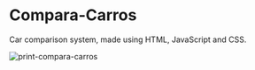 # Compara-Carros
Car comparison system, made using HTML, JavaScript and CSS.<br>

![print-compara-carros](https://github.com/user-attachments/assets/ae241f78-5f99-4b94-bf5f-2b9497d132b4)
